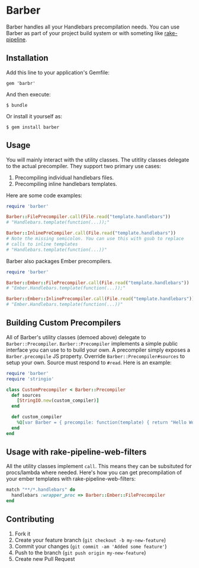 # Barber

Barber handles all your Handlebars precompilation needs. You can use
Barber as part of your project build system or with someting like
[rake-pipeline](https://github.com/living-social/rake-pipeline).

## Installation

Add this line to your application's Gemfile:

    gem 'barbr'

And then execute:

    $ bundle

Or install it yourself as:

    $ gem install barber

## Usage

You will mainly interact with the utility classes. The utitlity classes
delegate to the actual precompiler. They support two primary use cases:

1. Precompiling individual handlebars files.
2. Precompiling inline handlebars templates.

Here are some code examples:

```ruby
require 'barber'

Barber::FilePrecompiler.call(File.read("template.handlebars"))
# "Handlebars.template(function(...));"

Barber::InlinePreCompiler.call(File.read("template.handlebars"))
# Note the missing semicolon. You can use this with gsub to replace
# calls to inline templates
# "Handlebars.template(function(...))"
```

Barber also packages Ember precompilers. 

```ruby
require 'barber'

Barber::Ember::FilePrecompiler.call(File.read("template.handlebars"))
# "Ember.Handlebars.template(function(...));"

Barber::Ember::InlinePrecompiler.call(File.read("template.handlebars"))
# "Ember.Handlebars.template(function(...))"
```

## Building Custom Precompilers

All of Barber's utility classes (demoed above) delegate to
`Barber::Precompiler`. `Barber::Precompiler` implements a simple public
interface you can use to to build your own. A precompiler simply exposes
a `Barber.precompile` JS property. Override
`Barber::Precompiler#sources` to setup your own. Source must respond to
`#read`. Here is an example:

```ruby
require 'barber'
require 'stringio'

class CustomPrecompiler < Barber::Precompiler
  def sources
    [StringIO.new(custom_compiler)]
  end

  def custom_compiler
    %Q[var Barber = { precompile: function(template) { return "Hello World!" } };]
  end
end
```

## Usage with rake-pipeline-web-filters

All the utility classes implement `call`. This means they can be
subsituted for procs/lambda where needed. Here's how you can get
precompilation of your ember templates with rake-pipeline-web-filters:

```ruby
match "**/*.handlebars" do
  handlebars :wrapper_proc => Barber::Ember::FilePrecompiler
end
```

## Contributing

1. Fork it
2. Create your feature branch (`git checkout -b my-new-feature`)
3. Commit your changes (`git commit -am 'Added some feature'`)
4. Push to the branch (`git push origin my-new-feature`)
5. Create new Pull Request
